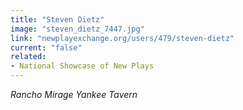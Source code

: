```yaml
---
title: "Steven Dietz"
image: "steven_dietz_7447.jpg"
link: "newplayexchange.org/users/479/steven-dietz"
current: "false"
related:
- National Showcase of New Plays
---
```


*Rancho Mirage*
*Yankee Tavern*
